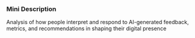 ### Mini Description

Analysis of how people interpret and respond to AI-generated feedback, metrics, and recommendations in shaping their digital presence
